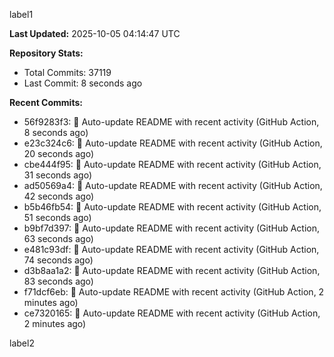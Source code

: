 
label1 
<!-- ACTIVITY_START -->
**Last Updated:** 2025-10-05 04:14:47 UTC

**Repository Stats:**
- Total Commits: 37119
- Last Commit: 8 seconds ago

**Recent Commits:**
- 56f9283f3: 🤖 Auto-update README with recent activity (GitHub Action, 8 seconds ago)
- e23c324c6: 🤖 Auto-update README with recent activity (GitHub Action, 20 seconds ago)
- cbe444f95: 🤖 Auto-update README with recent activity (GitHub Action, 31 seconds ago)
- ad50569a4: 🤖 Auto-update README with recent activity (GitHub Action, 42 seconds ago)
- b5b46fb54: 🤖 Auto-update README with recent activity (GitHub Action, 51 seconds ago)
- b9bf7d397: 🤖 Auto-update README with recent activity (GitHub Action, 63 seconds ago)
- e481c93df: 🤖 Auto-update README with recent activity (GitHub Action, 74 seconds ago)
- d3b8aa1a2: 🤖 Auto-update README with recent activity (GitHub Action, 83 seconds ago)
- f71dcf6eb: 🤖 Auto-update README with recent activity (GitHub Action, 2 minutes ago)
- ce7320165: 🤖 Auto-update README with recent activity (GitHub Action, 2 minutes ago)
<!-- ACTIVITY_END -->

label2
